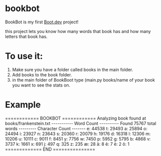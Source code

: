 # bookbot

BookBot is my first [Boot.dev](https://www.boot.dev) project!

this project lets you know how many words that book has and how many letters that book has.

# To use it:

1. Make sure you have a folder called books in the main folder.
2. Add books to the book folder.
3. in the main folder of BookBoot type (main.py books/name of your book you want to see the stats on.

# Example
============ BOOKBOT ============
Analyzing book found at books/frankenstein.txt
----------- Word Count ----------
Found 75767 total words
--------- Character Count -------
e: 44538
t: 29493
a: 25894
o: 24494
i: 23927
n: 23643
s: 20360
r: 20079
h: 19176
d: 16318
l: 12306
m: 10206
u: 10111
c: 9011
f: 8451
y: 7756
w: 7450
p: 5952
g: 5795
b: 4868
v: 3737
k: 1661
x: 691
j: 497
q: 325
z: 235
æ: 28
â: 8
ê: 7
ë: 2
ô: 1
============= END ===============


